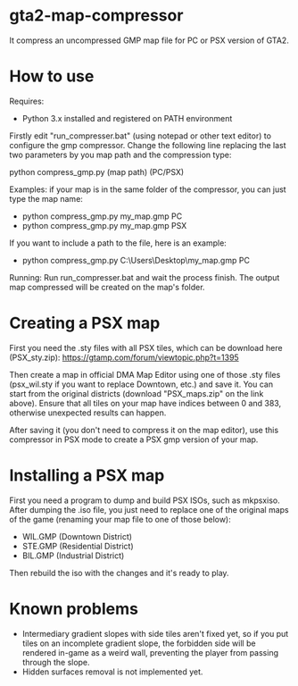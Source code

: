 # gta2-map-compressor
It compress an uncompressed GMP map file for PC or PSX version of GTA2. 

# How to use

Requires:
- Python 3.x installed and registered on PATH environment

Firstly edit "run_compresser.bat" (using notepad or other text editor) to configure the gmp compressor. Change the following line replacing the last two parameters by you map path and the compression type:

python compress_gmp.py (map path) (PC/PSX)

Examples: if your map is in the same folder of the compressor, you can just type the map name:

- python compress_gmp.py my_map.gmp PC
- python compress_gmp.py my_map.gmp PSX

If you want to include a path to the file, here is an example:

- python compress_gmp.py C:\Users\Desktop\my_map.gmp PC

Running:
Run run_compresser.bat and wait the process finish. The output map compressed will be created on the map's folder.

# Creating a PSX map

First you need the .sty files with all PSX tiles, which can be download here (PSX_sty.zip): https://gtamp.com/forum/viewtopic.php?t=1395

Then create a map in official DMA Map Editor using one of those .sty files (psx_wil.sty if you want to replace Downtown, etc.) and save it. You can start from the original districts (download "PSX_maps.zip" on the link above). Ensure that all tiles on your map have indices between 0 and 383, otherwise unexpected results can happen.

After saving it (you don't need to compress it on the map editor), use this compressor in PSX mode to create a PSX gmp version of your map.

# Installing a PSX map

First you need a program to dump and build PSX ISOs, such as mkpsxiso. After dumping the .iso file, you just need to replace one of the original maps of the game (renaming your map file to one of those below):

- WIL.GMP (Downtown District)
- STE.GMP (Residential District)
- BIL.GMP (Industrial District)

Then rebuild the iso with the changes and it's ready to play.

# Known problems

- Intermediary gradient slopes with side tiles aren't fixed yet, so if you put tiles on an incomplete gradient slope, the forbidden side will be rendered in-game as a weird wall, preventing the player from passing through the slope.
- Hidden surfaces removal is not implemented yet.
